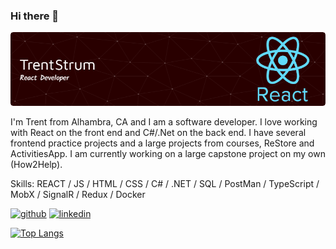 ### Hi there 👋
![Header](./banner.png)

I'm Trent from Alhambra, CA and I am a software developer. I love working with React on the front end and C#/.Net on the back end. I have several frontend practice projects and a large projects from courses, ReStore and ActivitiesApp. I am currently working on a large capstone project on my own (How2Help).

Skills: REACT / JS / HTML / CSS / C# / .NET / SQL / PostMan / TypeScript / MobX / SignalR / Redux / Docker


[<img src='https://cdn.jsdelivr.net/npm/simple-icons@3.0.1/icons/github.svg' alt='github' height='40'>](https://github.com/TrentStrum)  [<img src='https://cdn.jsdelivr.net/npm/simple-icons@3.0.1/icons/linkedin.svg' alt='linkedin' height='40'>](https://www.linkedin.com/in/trent-strum/)  

[![Top Langs](https://github-readme-stats.vercel.app/api/top-langs/?username=TrentStrum)](https://github.com/anuraghazra/github-readme-stats)

